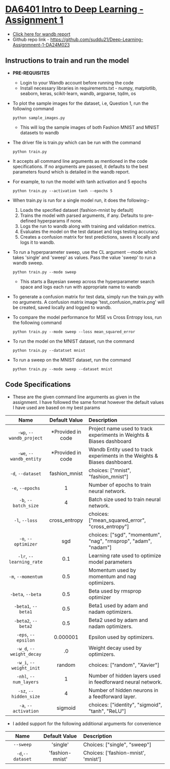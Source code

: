 # [DA6401 Intro to Deep Learning - Assignment 1](https://wandb.ai/sivasankar1234/DA6401/reports/DA6401-Assignment-1--VmlldzoxMTQ2NDQwNw)
* [Click here for wandb report](https://wandb.ai/da24m023-indian-institute-of-technology-madras/fashion-mnist-nn-sweep/reports/Sudhanva-Satish-DA24M023-DA6401-Assignment-1--VmlldzoxMTY5ODY1OA?accessToken=uje0e7k9sa6p71hgv2i4q0empuhil9yzcb8wwai5e4i0fs2v3j5wlllazhzi796c)
* Github repo link - https://github.com/suddu21/Deep-Learning-Assignmnent-1-DA24M023
## Instructions to train and run the model
* **PRE-REQUISITES**
  * Login to your Wandb account before running the code
  * Install necessary libraries in requirements.txt - numpy, matplotlib, seaborn, keras, scikit-learn, wandb, argparse, tqdm, os
* To plot the sample images for the dataset, i.e, Question 1, run the following command
  ```
  python sample_images.py
  ```
  * This will log the sample images of both Fashion MNIST and MNIST datasets to wandb
* The driver file is train.py which can be run with the command
  
  ```
  python train.py
  ```
* It accepts all command line arguments as mentioned in the code specifications. If no arguments are passed, it defaults to the best parameters found which is detailed in the wandb report.
* For example, to run the model with tanh activation and 5 epochs

  ```
  python train.py --activation tanh --epochs 5
  ```
* When train.py is run for a single model run, it does the following:-
  1. Loads the specified dataset (fashion-mnist by default)
  2. Trains the model with parsed arguments, if any. Defaults to pre-defined hyperparams if none.
  3. Logs the run to wandb along with training and validation metrics.
  4. Evaluates the model on the test dataset and logs testing accuracy.
  5. Creates a confusion matrix for test predictions, saves it locally and logs it to wandb.
* To run a hyperparameter sweep, use the CL argument --mode which takes 'single' and 'sweep' as values. Pass the value 'sweep' to run a wandb sweep.
  ```
  python train.py --mode sweep
  ```
  * This starts a Bayesian sweep across the hyperparameter search space and logs each run with appropriate name to wandb
* To generate a confusion matrix for test data, simply run the train.py with no arguments. A confusion matrix image 'test_confusion_matrix.png' will be created, saved locally and logged to wandb.
* To compare the model performance for MSE vs Cross Entropy loss, run the following command
  ```
  python train.py --mode sweep --loss mean_squared_error
  ```
* To run the model on the MNIST dataset, run the command
  ```
  python train.py --datatset mnist
  ```
* To run a sweep on the MNIST dataset, run the command
  ```
  python train.py --mode sweep --dataset mnist
  ```
## Code Specifications
* These are the given command line arguments as given in the assignment. I have followed the same format however the default values I have used are based on my best params

| Name | Default Value | Description |
| :---: | :-------------: | :----------- |
| `-wp`, `--wandb_project` | *Provided in code | Project name used to track experiments in Weights & Biases dashboard |
| `-we`, `--wandb_entity` | *Provided in code  | Wandb Entity used to track experiments in the Weights & Biases dashboard. |
| `-d`, `--dataset` | fashion_mnist | choices:  ["mnist", "fashion_mnist"] |
| `-e`, `--epochs` | 1 |  Number of epochs to train neural network.|
| `-b`, `--batch_size` | 4 | Batch size used to train neural network. | 
| `-l`, `--loss` | cross_entropy | choices:  ["mean_squared_error", "cross_entropy"] |
| `-o`, `--optimizer` | sgd | choices:  ["sgd", "momentum", "nag", "rmsprop", "adam", "nadam"] | 
| `-lr`, `--learning_rate` | 0.1 | Learning rate used to optimize model parameters | 
| `-m`, `--momentum` | 0.5 | Momentum used by momentum and nag optimizers. |
| `-beta`, `--beta` | 0.5 | Beta used by rmsprop optimizer | 
| `-beta1`, `--beta1` | 0.5 | Beta1 used by adam and nadam optimizers. | 
| `-beta2`, `--beta2` | 0.5 | Beta2 used by adam and nadam optimizers. |
| `-eps`, `--epsilon` | 0.000001 | Epsilon used by optimizers. |
| `-w_d`, `--weight_decay` | .0 | Weight decay used by optimizers. |
| `-w_i`, `--weight_init` | random | choices:  ["random", "Xavier"] | 
| `-nhl`, `--num_layers` | 1 | Number of hidden layers used in feedforward neural network. | 
| `-sz`, `--hidden_size` | 4 | Number of hidden neurons in a feedforward layer. |
| `-a`, `--activation` | sigmoid | choices:  ["identity", "sigmoid", "tanh", "ReLU"] |

* I added support for the following additional arguments for convenience

| Name | Default Value | Description |
| :---: | :-------------: | :----------- |
| `--sweep` | 'single' | Choices: ["single", "sweep"] |
| `-d`,`--dataset` | 'fashion-mnist' | Choices: ['fashion-mnist', 'mnist'] |
